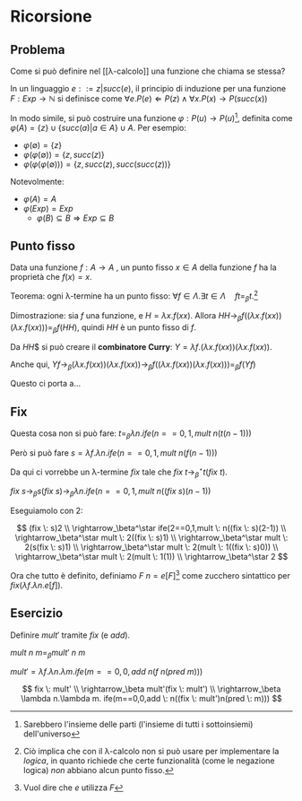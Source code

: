 # Ricorsione

## Problema

Come si può definire nel [[λ-calcolo]] una funzione che chiama se stessa?

In un linguaggio $e::=z|succ(e)$, il principio di induzione per una funzione $F:Exp \rightarrow \mathbb{N}$ si definisce come $\forall e. P(e) \Leftarrow P(z) \land \forall x.P(x) \rightarrow P(succ(x))$

In modo simile, si può costruire una funzione $\varphi: P(u) \rightarrow P(u)$[^1], definita come $\varphi(A)=\{z\} \cup \{succ(a)|a \in A\} \cup A$. Per esempio:
- $\varphi(\emptyset)=\{z\}$
- $\varphi(\varphi(\emptyset))=\{z, succ(z)\}$
- $\varphi(\varphi(\varphi(\emptyset)))=\{z, succ(z), succ(succ(z))\}$

Notevolmente:
- $\varphi(A)=A$
- $\varphi(Exp)=Exp$
	- $\varphi(B) \subseteq B \Rightarrow Exp \subseteq B$

## Punto fisso

Data una funzione $f:A \rightarrow A$ , un punto fisso $x \in A$ della funzione $f$ ha la proprietà che $f(x)=x$.

Teorema: ogni λ-termine ha un punto fisso: $\forall f \in \Lambda.\exists t \in \Lambda \quad ft=_\beta t$.[^2]

Dimostrazione: sia $f$ una funzione, e $H=\lambda x.f(xx)$. Allora $HH \rightarrow_\beta f((\lambda x.f(xx))(\lambda x.f(xx)))=_\beta f(HH)$, quindi $HH$ è un punto fisso di $f$.

Da $HH$$ si può creare il **combinatore Curry**: $Y = \lambda f.(\lambda x.f(xx))(\lambda x.f(xx))$.

Anche qui, $Yf \rightarrow_\beta (\lambda x.f(xx))(\lambda x.f(xx)) \rightarrow_\beta f((\lambda x.f(xx))(\lambda x.f(xx)))=_\beta f(Yf)$

Questo ci porta a…

## Fix

Questa cosa non si può fare: $t=_\beta\lambda n.ife(n==0,1,mult \: n(t(n-1)))$

Però si può fare $s=\lambda f.\lambda n.ife(n==0,1,mult \: n(f(n-1)))$

Da qui ci vorrebbe un λ-termine $fix$ tale che $fix \: t \rightarrow_\beta^\star t(fix \: t)$.

$fix \: s \rightarrow_\beta s(fix \: s) \rightarrow_\beta \lambda n.ife(n==0,1,mult \: n((fix \: s)(n-1))$

Eseguiamolo con 2:

$$
(fix \: s)2 \\
\rightarrow_\beta^\star ife(2==0,1,mult \: n((fix \: s)(2-1)) \\
\rightarrow_\beta^\star mult \: 2((fix \: s)1) \\
\rightarrow_\beta^\star mult \: 2(s(fix \: s)1) \\
\rightarrow_\beta^\star mult \: 2(mult \: 1((fix \: s)0)) \\
\rightarrow_\beta^\star mult \: 2(mult \: 1(1)) \\
\rightarrow_\beta^\star 2
$$

Ora che tutto è definito, definiamo $F \: n=e[F]$[^3] come zucchero sintattico per $fix(\lambda f.\lambda n.e[f])$.

## Esercizio

Definire $mult'$ tramite $fix$ (e $add$).

$mult \: n \: m =_\beta mult' \: n \: m$

$mult' = \lambda f. \lambda n.\lambda m. ife(m==0,0,add \: n(f \: n (pred \: m)))$

$$
fix \: mult' \\
\rightarrow_\beta mult'(fix \: mult') \\
\rightarrow_\beta \lambda n.\lambda m. ife(m==0,0,add \: n((fix \: mult')n(pred \: m)))
$$


[^1]: Sarebbero l'insieme delle parti (l'insieme di tutti i sottoinsiemi) dell'universo
[^2]: Ciò implica che con il λ-calcolo non si può usare per implementare la *logica*, in quanto richiede che certe funzionalità (come le negazione logica) *non* abbiano alcun punto fisso.
[^3]: Vuol dire che $e$ utilizza $F$
